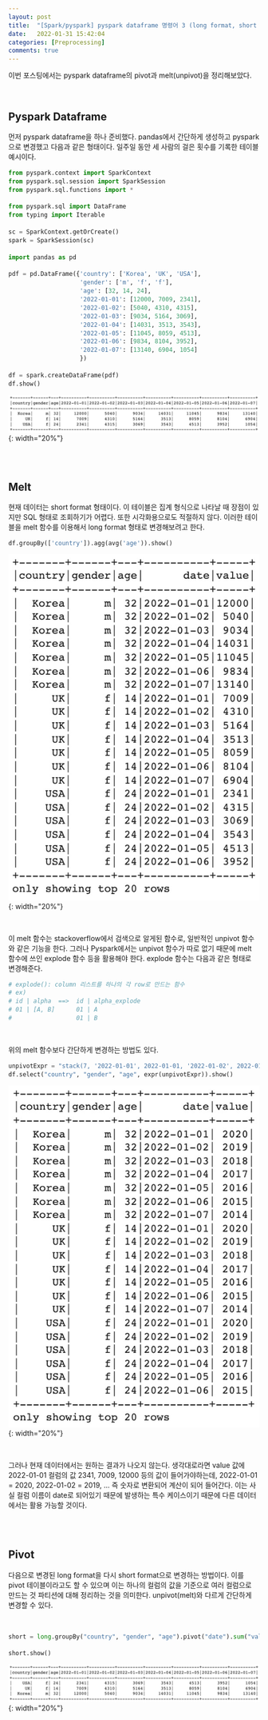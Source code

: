 ```yaml
---
layout: post
title:  "[Spark/pyspark] pyspark dataframe 명령어 3 (long format, short format) / melt(unpivot), pivot"
date:   2022-01-31 15:42:04
categories: [Preprocessing]
comments: true
---
```


이번 포스팅에서는 pyspark dataframe의 pivot과 melt(unpivot)을 정리해보았다.

<br>

## Pyspark Dataframe

먼저 pyspark dataframe을 하나 준비했다. pandas에서 간단하게 생성하고 pyspark으로 변경했고 다음과 같은 형태이다. 일주일 동안 세 사람의 걸은 횟수를 기록한 테이블 예시이다.

```python
from pyspark.context import SparkContext
from pyspark.sql.session import SparkSession
from pyspark.sql.functions import *

from pyspark.sql import DataFrame
from typing import Iterable 

sc = SparkContext.getOrCreate()
spark = SparkSession(sc)

import pandas as pd

pdf = pd.DataFrame({'country': ['Korea', 'UK', 'USA'],
                    'gender': ['m', 'f', 'f'],
                    'age': [32, 14, 24],
                    '2022-01-01': [12000, 7009, 2341],
                    '2022-01-02': [5040, 4310, 4315],
                    '2022-01-03': [9034, 5164, 3069],
                    '2022-01-04': [14031, 3513, 3543],
                    '2022-01-05': [11045, 8059, 4513],
                    '2022-01-06': [9834, 8104, 3952],
                    '2022-01-07': [13140, 6904, 1054]
                    })

df = spark.createDataFrame(pdf)
df.show()
```

![1](/!contents_plot/2022-01-31-pyspark4-1.jpg){: width="20%"}

<br>
<br>

## Melt

현재 데이터는 short format 형태이다. 이 테이블은 집계 형식으로 나타날 때 장점이 있지만 SQL 형태로 조회하기가 어렵다. 또한 시각화용으로도 적절하지 않다. 이러한 테이블을 melt 함수를 이용해서 long format 형태로 변경해보려고 한다.

```python
df.groupBy(['country']).agg(avg('age')).show()
```

![2](/!contents_plot/2022-01-31-pyspark4-2.jpg){: width="20%"}

<br>

이 melt 함수는 stackoverflow에서 검색으로 알게된 함수로, 일반적인 unpivot 함수와 같은 기능을 한다. 그러나 Pyspark에서는 unpivot 함수가 따로 없기 때문에 melt 함수에 쓰인 explode 함수 등을 활용해야 한다. explode 함수는 다음과 같은 형태로 변경해준다.

```python
# explode(): column 리스트를 하나의 각 row로 만드는 함수
# ex) 
# id | alpha  ==>  id | alpha_explode
# 01 | [A, B]      01 | A
#                  01 | B
```

<br>

위의 melt 함수보다 간단하게 변경하는 방법도 있다.

```python
unpivotExpr = "stack(7, '2022-01-01', 2022-01-01, '2022-01-02', 2022-01-02, '2022-01-03', 2022-01-03, '2022-01-04', 2022-01-04, '2022-01-05', 2022-01-05, '2022-01-06', 2022-01-06, '2022-01-07', 2022-01-07) as (date, value)"
df.select("country", "gender", "age", expr(unpivotExpr)).show()
```

![3](/!contents_plot/2022-01-31-pyspark4-3.jpg){: width="20%"}

<br>

그러나 현재 데이터에서는 원하는 결과가 나오지 않는다. 생각대로라면 value 값에 2022-01-01 컬럼의 값 2341, 7009, 12000 등의 값이 들어가야하는데, 2022-01-01 = 2020, 2022-01-02 = 2019, ... 즉 숫자로 변환되어 계산이 되어 들어간다. 이는 사실 컬럼 이름이 date로 되어있기 때문에 발생하는 특수 케이스이기 때문에 다른 데이터에서는 활용 가능할 것이다.

<br>
<br>

## Pivot

다음으로 변경된 long format을 다시 short format으로 변경하는 방법이다. 이를 pivot 테이블이라고도 할 수 있으며 이는 하나의 컬럼의 값을 기준으로 여러 컬럼으로 만드는 것 파티션에 대해 정리하는 것을 의미한다. unpivot(melt)와 다르게 간단하게 변경할 수 있다.

<br>

```python
short = long.groupBy("country", "gender", "age").pivot("date").sum("value")

short.show()
```

![4](/!contents_plot/2022-01-31-pyspark4-4.jpg){: width="20%"}